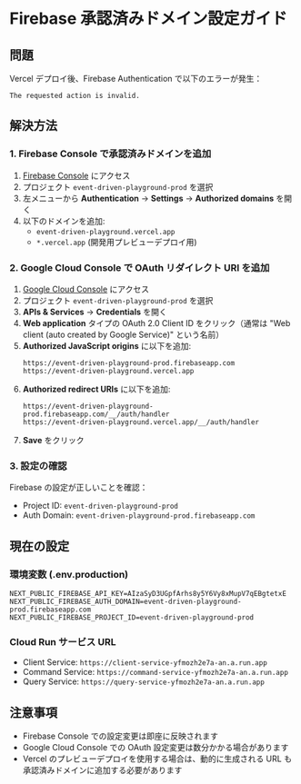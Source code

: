# Firebase 承認済みドメイン設定ガイド

## 問題
Vercel デプロイ後、Firebase Authentication で以下のエラーが発生：
```
The requested action is invalid.
```

## 解決方法

### 1. Firebase Console で承認済みドメインを追加

1. [Firebase Console](https://console.firebase.google.com/) にアクセス
2. プロジェクト `event-driven-playground-prod` を選択
3. 左メニューから **Authentication** → **Settings** → **Authorized domains** を開く
4. 以下のドメインを追加:
   - `event-driven-playground.vercel.app`
   - `*.vercel.app` (開発用プレビューデプロイ用)

### 2. Google Cloud Console で OAuth リダイレクト URI を追加

1. [Google Cloud Console](https://console.cloud.google.com/) にアクセス
2. プロジェクト `event-driven-playground-prod` を選択
3. **APIs & Services** → **Credentials** を開く
4. **Web application** タイプの OAuth 2.0 Client ID をクリック（通常は "Web client (auto created by Google Service)" という名前）
5. **Authorized JavaScript origins** に以下を追加:
   ```
   https://event-driven-playground-prod.firebaseapp.com
   https://event-driven-playground.vercel.app
   ```
6. **Authorized redirect URIs** に以下を追加:
   ```
   https://event-driven-playground-prod.firebaseapp.com/__/auth/handler
   https://event-driven-playground.vercel.app/__/auth/handler
   ```
7. **Save** をクリック

### 3. 設定の確認

Firebase の設定が正しいことを確認：
- Project ID: `event-driven-playground-prod`
- Auth Domain: `event-driven-playground-prod.firebaseapp.com`

## 現在の設定

### 環境変数 (.env.production)
```
NEXT_PUBLIC_FIREBASE_API_KEY=AIzaSyD3UGpfArhs8y5Y6Vy8xMupV7qEBgtetxE
NEXT_PUBLIC_FIREBASE_AUTH_DOMAIN=event-driven-playground-prod.firebaseapp.com
NEXT_PUBLIC_FIREBASE_PROJECT_ID=event-driven-playground-prod
```

### Cloud Run サービス URL
- Client Service: `https://client-service-yfmozh2e7a-an.a.run.app`
- Command Service: `https://command-service-yfmozh2e7a-an.a.run.app`
- Query Service: `https://query-service-yfmozh2e7a-an.a.run.app`

## 注意事項

- Firebase Console での設定変更は即座に反映されます
- Google Cloud Console での OAuth 設定変更は数分かかる場合があります
- Vercel のプレビューデプロイを使用する場合は、動的に生成される URL も承認済みドメインに追加する必要があります